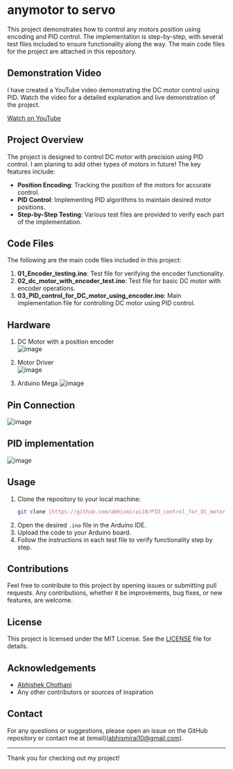 # anymotor to servo

This project demonstrates how to control any motors position using encoding and PID control. The implementation is step-by-step, with several test files included to ensure functionality along the way. The main code files for the project are attached in this repository.

## Demonstration Video

I have created a YouTube video demonstrating the DC motor control using PID. Watch the video for a detailed explanation and live demonstration of the project.

[Watch on YouTube](https://youtu.be/xedh0_JhtiM)

## Project Overview

The project is designed to control DC motor with precision using PID control. I am planing to add other types of motors in future! The key features include:

- **Position Encoding**: Tracking the position of the motors for accurate control.
- **PID Control**: Implementing PID algorithms to maintain desired motor positions.
- **Step-by-Step Testing**: Various test files are provided to verify each part of the implementation.

## Code Files

The following are the main code files included in this project:

1. **01_Encoder_testing.ino**: Test file for verifying the encoder functionality.
2. **02_dc_motor_with_encoder_test.ino**: Test file for basic DC motor with encoder operations.
3. **03_PID_control_for_DC_motor_using_encoder.ino**: Main implementation file for controlling DC motor using PID control.

## Hardware

1. DC Motor with a position encoder  
   ![image](https://a.pololu-files.com/picture/0J4045.1200.jpg?28764d04f44f69e259218bf608e862b4)

2. Motor Driver  
   ![image](https://cdn-shop.adafruit.com/970x728/3190-09.jpg)

3. Arduino Mega
   ![image](https://m.media-amazon.com/images/I/61sr9f-JppL._AC_UF894,1000_QL80_.jpg)

## Pin Connection

![image](https://github.com/abhismirai10/PID_control_for_DC_motor/assets/121724635/6811a3d8-3286-4414-a76f-3cf1ce89edd9)

## PID implementation

![image](https://github.com/abhismirai10/PID_control_for_DC_motor/assets/121724635/df3e0de5-628e-49ee-8fc0-dc0f22b71a3d)

## Usage

1. Clone the repository to your local machine:
    ```sh
    git clone [https://github.com/abhismirai10/PID_control_for_DC_motor.git]
    ```
2. Open the desired `.ino` file in the Arduino IDE.
3. Upload the code to your Arduino board.
4. Follow the instructions in each test file to verify functionality step by step.


## Contributions

Feel free to contribute to this project by opening issues or submitting pull requests. Any contributions, whether it be improvements, bug fixes, or new features, are welcome.

## License

This project is licensed under the MIT License. See the [LICENSE](LICENSE) file for details.

## Acknowledgements

- [Abhishek Chothani](https://github.com/abhismirai10)
- Any other contributors or sources of inspiration

## Contact

For any questions or suggestions, please open an issue on the GitHub repository or contact me at (email)(abhismirai10@gmail.com).

---

Thank you for checking out my project!
